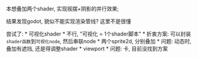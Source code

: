 本想叠加两个shader, 实现摇摆+阴影的并行效果;

结果发现godot, 貌似不能实现渲染管线? 这里不是很懂

尝试了:
	* 可视化shader
		* 不行, "可视化 = 1个shader脚本"
		* 折衷方案: 可以封装`shader函数`到`可视化node`, 然后串联node
	* 两个sprite2d, 分别叠加
		* 问题: 动态时, 叠加有遮挡, 还是得调整shader
	* viewport
		* 问题: 卡, 目前没找到方案
